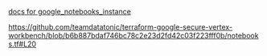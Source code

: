 [docs for google_notebooks_instance](https://docs.prowler.com/checks/gcp/google-cloud-public-policies/ensure-gcp-vertex-ai-workbench-does-not-have-public-ips/#:~:text=It%27s%20not%20currently%20possible%20to%20edit%20a%20Vertex,Locate%20the%20External%20IP%20dropdown%20and%20select%20None.)






https://github.com/teamdatatonic/terraform-google-secure-vertex-workbench/blob/b6b887bdaf746bc78c2e23d2fd42c03f223fff0b/notebooks.tf#L20




